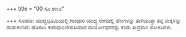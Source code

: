 +++
title = "00 ಸೂ ರಣವ"

+++
ಸೂಚನಾ: ಯುದ್ಧಭೂಮಿಯಲ್ಲಿ  ಗಾಂಧಾರಿ ಯುದ್ಧ ರಂಗದಲ್ಲಿ ಹೆಣಗಳನ್ನು ತುಳಿಯುತ್ತಾ ತನ್ನ ಮಕ್ಕಳನ್ನು ಹುಡುಕಲೆಂದು ಹೊರಟು ಕುರುಧಾರಿಣೀಪತಿಯಾದ ದುರ್ಯೋಧನನನ್ನು ಕಂಡು ತೀವ್ರವಾಗಿ ಶೋಕಿಸಿದಳು.